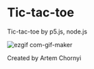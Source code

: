 # Tic-tac-toe
Tic-tac-toe by p5.js, node.js

![ezgif com-gif-maker](https://user-images.githubusercontent.com/48654381/109558084-01703980-7aea-11eb-8945-93313800968a.gif)


Created by Artem Chornyi
